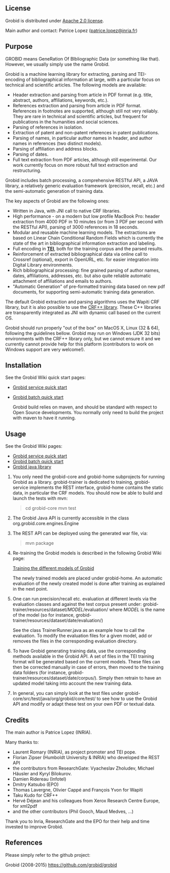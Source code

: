 ## License

Grobid is distributed under [Apache 2.0 license](http://www.apache.org/licenses/LICENSE-2.0). 

Main author and contact: Patrice Lopez (<patrice.lopez@inria.fr>)

## Purpose

GROBID means GeneRation Of BIbliographic Data (or something like that). However, we usually simply use the name Grobid. 

Grobid is a machine learning library for extracting, parsing and TEI-encoding of bibliographical information at large, with a particular focus on technical and scientific articles. The following models are available:

+ Header extraction and parsing from article in PDF format (e.g. title, abstract, authors, affiliations, keywords, etc.).
+ References extraction and parsing from article in PDF format. References in footnotes are supported, although still not very reliably. They are rare in technical and scientific articles, but frequent for publications in the humanities and social sciences. 
+ Parsing of references in isolation.
+ Extraction of patent and non-patent references in patent publications.
+ Parsing of names, in particular author names in header, and author names in references (two distinct models).
+ Parsing of affiliation and address blocks. 
+ Parsing of dates.
+ Full text extraction from PDF articles, although still experimental. Our work currently focus on more robust full text extraction and restructuring. 

Grobid includes batch processing, a comprehensive RESTful API, a JAVA library, a relatively generic evaluation framework (precision, recall, etc.) and the semi-automatic generation of training data. 

The key aspects of Grobid are the following ones:

+ Written in Java, with JNI call to native CRF libraries. 
+ High performance - on a modern but low profile MacBook Pro: header extraction from 4000 PDF in 10 minutes (or from 3 PDF per second with the RESTful API), parsing of 3000 references in 18 seconds.
+ Modular and reusable machine learning models. The extractions are based on Linear Chain Conditional Random Fields which is currently the state of the art in bibliographical information extraction and labeling.  
+ Full encoding in [__TEI__](http://www.tei-c.org/Guidelines/P5), both for the training corpus and the parsed results.
+ Reinforcement of extracted bibliographical data via online call to Crossref (optional), export in OpenURL, etc. for easier integration into Digital Library environments. 
+ Rich bibliographical processing: fine grained parsing of author names, dates, affiliations, addresses, etc. but also quite reliable automatic attachment of affiliations and emails to authors. 
+ "Automatic Generation" of pre-formatted training data based on new pdf documents, for supporting semi-automatic training data generation. 

The default Grobid extraction and parsing algorithms uses 
the Wapiti CRF library, but it is also possible to use the [CRF++ library](http://crfpp.googlecode.com/svn/trunk/doc/index.html). These C++ libraries are transparently integrated as JNI with dynamic call based on the current OS. 

Grobid should run properly "out of the box" on MacOS X, Linux (32 & 64), following the guidelines bellow. Grobid may run on Windows (JDK 32 bits) environments with the CRF++ library only, but we cannot ensure it and we currently cannot provide help for this platform (contributors to work on Windows support are very welcome!).

## Installation

See the Grobid Wiki quick start pages: 

+ [Grobid service quick start](https://github.com/grobid/grobid/wiki/Grobid-service-quick-start)
+ [Grobid batch quick start](https://github.com/grobid/grobid/wiki/Grobid-batch-quick-start)

	Grobid build relies on maven, and should be standard with respect to Open Source developments. You normally only need to build the project with maven to have it running. 


## Usage

See the Grobid Wiki pages: 

+ [Grobid service quick start](https://github.com/grobid/grobid/wiki/Grobid-service-quick-start)
+ [Grobid batch quick start](https://github.com/grobid/grobid/wiki/Grobid-batch-quick-start)
+ [Grobid java library](https://github.com/grobid/grobid/wiki/Grobid-java-library)

1. You only need the grobid-core and grobid-home subprojects for running Grobid as a library. grobid-trainer is dedicated to training, grobid-service implements the REST interface, grobid-home contains the static data, in particular the CRF models. You should now be able to build and launch the tests with mvn:

	> cd grobid-core
	> mvn test

2. The Grobid Java API is currently accessible in the class org.grobid.core.engines.Engine

3. The REST API can be deployed using the generated war file, via:

	> mvn package

4. Re-training the Grobid models is described in the following Grobid Wiki page: 

	[Training the different models of Grobid](https://github.com/grobid/grobid/wiki/Train-the-model-of-Grobid)

	The newly trained models are placed under grobid-home. An automatic evaluation of the newly created model is done after training as explained in the next point.  

5. One can run precision/recall etc. evaluation at different levels via the evaluation classes and against the test corpus present under:
grobid-trainer/resources/dataset/*MODEL*/evaluation/
where *MODEL* is the name of the model (so for instance, grobid-trainer/resources/dataset/date/evaluation/)

	See the class TrainerRunner.java as an example how to call the evaluation. To modify the evaluation files for a given model, add or removes the files in the corresponding evaluation directory.

6. To have Grobid generating training data, use the corresponding methods available in the Grobid API. A set of files in the TEI training format will be generated based on the current models. These files can then be corrected manually in case of errors, then moved to the training data folders (for instance, grobid-trainer/resources/dataset/date/corpus/). Simply then retrain to have an updated model taking into account the new training data. 

7. In general, you can simply look at the test files under grobid-core/src/test/java/org/grobid/core/test/ to see how to use the Grobid API and modify or adapt these test on your own PDF or textual data.

## Credits

The main author is Patrice Lopez (INRIA).

Many thanks to:

* Laurent Romary (INRIA), as project promoter and TEI pope. 
* Florian Zipser (Humboldt University & INRIA) who developed the REST API
* the contributors from ResearchGate: Vyacheslav Zholudev, Michael Häusler and Kyryl Bilokurov.
* Damien Ridereau (Infotel)
* Dmitry Katsubo (EPO)
* Thomas Lavergne, Olivier Cappé and François Yvon for Wapiti
* Taku Kudo for CRF++
* Hervé Déjean and his colleagues from Xerox Research Centre Europe, for xml2pdf
* and the other contributors (Phil Gooch, Maud Medves, ...)

Thank you to Inria, ResearchGate and the EPO for their help and time invested to improve Grobid. 

## References


Please simply refer to the github project:

Grobid (2008-2015) <https://github.com/grobid/grobid>

